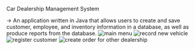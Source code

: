 Car Dealership Management System

-> An application written in Java that allows users to create and save customer, employee, and inventory information in a database, as well as produce reports from the database.
![main menu](https://github.com/rampalliprakhar/Car-Dealership-Project/assets/114451266/1f220631-79ec-466a-a6a3-ecf7ce1dbd84)
![record new vehicle](https://github.com/rampalliprakhar/Car-Dealership-Project/assets/114451266/b0543d82-fea9-4e05-9dc1-eb124587e9c6)
![register customer](https://github.com/rampalliprakhar/Car-Dealership-Project/assets/114451266/295c6732-850b-4959-95a1-7543de972cea)
![create order for other dealership](https://github.com/rampalliprakhar/Car-Dealership-Project/assets/114451266/6f66c7f4-a002-4752-9912-dcd2d447d4ab)
